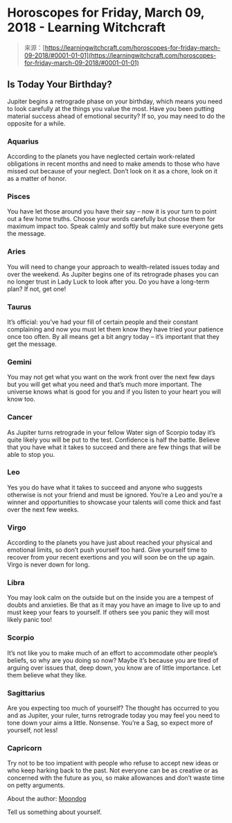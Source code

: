 <!--yml
category: 未分类
date: 2024-06-12 18:21:01
-->

# Horoscopes for Friday, March 09, 2018 - Learning Witchcraft

> 来源：[https://learningwitchcraft.com/horoscopes-for-friday-march-09-2018/#0001-01-01](https://learningwitchcraft.com/horoscopes-for-friday-march-09-2018/#0001-01-01)

## Is Today Your Birthday?

Jupiter begins a retrograde phase on your birthday, which means you need to look carefully at the things you value the most. Have you been putting material success ahead of emotional security? If so, you may need to do the opposite for a while.

### Aquarius

According to the planets you have neglected certain work-related obligations in recent months and need to make amends to those who have missed out because of your neglect. Don’t look on it as a chore, look on it as a matter of honor.

### Pisces

You have let those around you have their say – now it is your turn to point out a few home truths. Choose your words carefully but choose them for maximum impact too. Speak calmly and softly but make sure everyone gets the message.

### Aries

You will need to change your approach to wealth-related issues today and over the weekend. As Jupiter begins one of its retrograde phases you can no longer trust in Lady Luck to look after you. Do you have a long-term plan? If not, get one!

### Taurus

It’s official: you’ve had your fill of certain people and their constant complaining and now you must let them know they have tried your patience once too often. By all means get a bit angry today – it’s important that they get the message.

### Gemini

You may not get what you want on the work front over the next few days but you will get what you need and that’s much more important. The universe knows what is good for you and if you listen to your heart you will know too.

### Cancer

As Jupiter turns retrograde in your fellow Water sign of Scorpio today it’s quite likely you will be put to the test. Confidence is half the battle. Believe that you have what it takes to succeed and there are few things that will be able to stop you.

### Leo

Yes you do have what it takes to succeed and anyone who suggests otherwise is not your friend and must be ignored. You’re a Leo and you’re a winner and opportunities to showcase your talents will come thick and fast over the next few weeks.

### Virgo

According to the planets you have just about reached your physical and emotional limits, so don’t push yourself too hard. Give yourself time to recover from your recent exertions and you will soon be on the up again. Virgo is never down for long.

### Libra

You may look calm on the outside but on the inside you are a tempest of doubts and anxieties. Be that as it may you have an image to live up to and must keep your fears to yourself. If others see you panic they will most likely panic too!

### Scorpio

It’s not like you to make much of an effort to accommodate other people’s beliefs, so why are you doing so now? Maybe it’s because you are tired of arguing over issues that, deep down, you know are of little importance. Let them believe what they like.

### Sagittarius

Are you expecting too much of yourself? The thought has occurred to you and as Jupiter, your ruler, turns retrograde today you may feel you need to tone down your aims a little. Nonsense. You’re a Sag, so expect more of yourself, not less!

### Capricorn

Try not to be too impatient with people who refuse to accept new ideas or who keep harking back to the past. Not everyone can be as creative or as concerned with the future as you, so make allowances and don’t waste time on petty arguments.

About the author: [Moondog](https://learningwitchcraft.com/profile/?tthayer/)

Tell us something about yourself.